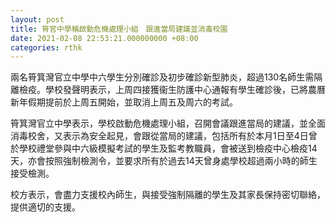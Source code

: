 ```yaml
---
layout: post
title: 筲官中學稱啟動危機處理小組　跟進當局建議並消毒校園
date: 2021-02-08 22:53:21.000000000 +08:00
categories: rthk
---
```


兩名筲箕灣官立中學中六學生分別確診及初步確診新型肺炎，超過130名師生需隔離檢疫。學校發聲明表示，上周四接獲衞生防護中心通報有學生確診後，已將農曆新年假期提前於上周五開始，並取消上周五及周六的考試。

筲箕灣官立中學表示，學校啟動危機處理小組，召開會議跟進當局的建議，並全面消毒校舍，又表示為安全起見，會跟從當局的建議，包括所有於本月1日至4日曾於學校禮堂參與中六級模擬考試的學生及監考教職員，會被送到檢疫中心檢疫14天，亦會按照強制檢測令，並要求所有於過去14天曾身處學校超過兩小時的師生接受檢測。 

校方表示，會盡力支援校內師生，與接受強制隔離的學生及其家長保持密切聯絡，提供適切的支援。
